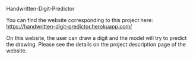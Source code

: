 Handwritten-Digit-Predictor

You can find the website corresponding to this project here:
https://handwritten-digit-predictor.herokuapp.com/

On this website, the user can draw a digit and the model will try to predict the drawing.
Please see the details on the project description page of the website.
